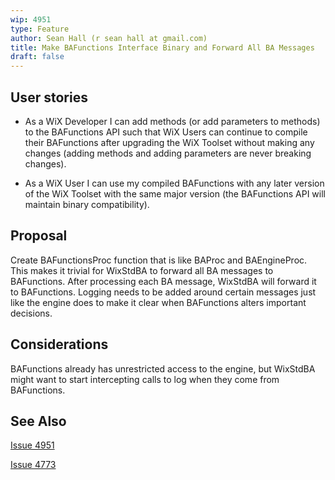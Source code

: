 ```yaml
---
wip: 4951
type: Feature
author: Sean Hall (r sean hall at gmail.com)
title: Make BAFunctions Interface Binary and Forward All BA Messages
draft: false
---
```


## User stories

* As a WiX Developer I can add methods (or add parameters to methods) to the BAFunctions API such that WiX Users can continue to compile their BAFunctions after upgrading the WiX Toolset without making any changes (adding methods and adding parameters are never breaking changes).

* As a WiX User I can use my compiled BAFunctions with any later version of the WiX Toolset with the same major version (the BAFunctions API will maintain binary compatibility).


## Proposal

Create BAFunctionsProc function that is like BAProc and BAEngineProc.
This makes it trivial for WixStdBA to forward all BA messages to BAFunctions.
After processing each BA message, WixStdBA will forward it to BAFunctions.
Logging needs to be added around certain messages just like the engine does to make it clear when BAFunctions alters important decisions.


## Considerations

BAFunctions already has unrestricted access to the engine, but WixStdBA might want to start intercepting calls to log when they come from BAFunctions.


## See Also

[Issue 4951](http://wixtoolset.org/issues/4951/)

[Issue 4773](http://wixtoolset.org/issues/4773/)
